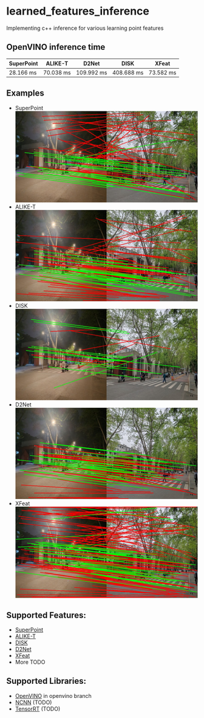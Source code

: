 # learned_features_inference
Implementing c++ inference for various learning point features

## OpenVINO inference time
| SuperPoint | ALIKE-T   | D2Net      | DISK         | XFeat        |
|------------|-----------|------------|--------------|--------------|
| 28.166 ms  | 70.038 ms | 109.992 ms | 408.688 ms | 73.582 ms |

## Examples 

- SuperPoint
![SuperPoint](images/sp.jpg "SuperPoint")
- ALIKE-T
![ALIKE-T](images/alike.jpg "ALIKE-T")
- DISK
![DISK](images/disk.jpg "DISK")
- D2Net
![D2Net](images/d2net.jpg "D2Net")
- XFeat
![XFeat](images/xfeat.jpg "XFeat")

## Supported Features:
- [SuperPoint](https://github.com/magicleap/SuperPointPretrainedNetwork)
- [ALIKE-T](https://github.com/Shiaoming/ALIKE)
- [DISK](https://github.com/cvlab-epfl/disk)
- [D2Net](https://github.com/mihaidusmanu/d2-net)
- [XFeat](https://github.com/pfnet-research/xfeat)
- More TODO 

## Supported Libraries:
- [OpenVINO](https://docs.openvino.ai/2022.3/home.html) in openvino branch
- [NCNN](https://github.com/Tencent/ncnn) (TODO)
- [TensorRT](https://developer.nvidia.com/tensorrt) (TODO)
